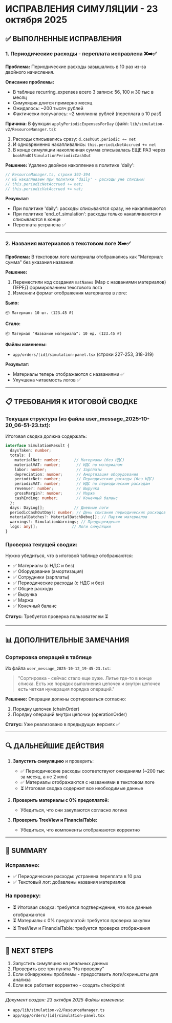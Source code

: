 # ИСПРАВЛЕНИЯ СИМУЛЯЦИИ - 23 октября 2025

## ✅ ВЫПОЛНЕННЫЕ ИСПРАВЛЕНИЯ

### 1. Периодические расходы - переплата исправлена ❌➡️✅

**Проблема:** Периодические расходы завышались в 10 раз из-за двойного начисления.

**Описание проблемы:**
- В таблице recurring_expenses всего 3 записи: 56, 100 и 30 тыс в месяц
- Симуляция длится примерно месяц
- Ожидалось: ~200 тысяч рублей
- Фактически получалось: ~2 миллиона рублей (переплата в 10 раз!)

**Причина:**
В функции `applyPeriodicExpensesForDay` (файл: `lib/simulation-v2/ResourceManager.ts`):
1. Расходы списывались сразу: `d.cashOut.periodic += net`
2. И одновременно накапливались: `this.periodicNetAccrued += net`
3. В конце симуляции накопленная сумма списывалась ЕЩЕ РАЗ через `bookEndOfSimulationPeriodicCashOut`

**Решение:**
Удалено двойное накопление в политике 'daily':
```typescript
// ResourceManager.ts, строки 392-394
// НЕ накапливаем при политике 'daily' - расходы уже списаны!
// this.periodicNetAccrued += net;
// this.periodicVatAccrued += vat;
```

**Результат:**
- При политике 'daily': расходы списываются сразу, не накапливаются
- При политике 'end_of_simulation': расходы только накапливаются и списываются в конце
- Переплата устранена ✅

---

### 2. Названия материалов в текстовом логе ❌➡️✅

**Проблема:** В текстовом логе материалы отображались как "Материал: сумма" без указания названия.

**Решение:**
1. Переместили код создания `matNames` (Map с названиями материалов) ПЕРЕД формированием текстового лога
2. Изменили формат отображения материалов в логе:

**Было:**
```
📦 Материал: 10 шт. (123.45 ₽)
```

**Стало:**
```
📦 Материал "Название материала": 10 ед. (123.45 ₽)
```

**Файлы изменены:**
- `app/orders/[id]/simulation-panel.tsx` (строки 227-253, 318-319)

**Результат:**
- Материалы теперь отображаются с названиями ✅
- Улучшена читаемость логов ✅

---

## 📋 ТРЕБОВАНИЯ К ИТОГОВОЙ СВОДКЕ

### Текущая структура (из файла user_message_2025-10-20_06-51-23.txt):

Итоговая сводка должна содержать:
```typescript
interface SimulationResult {
  daysTaken: number;
  totals: {
    materialNet: number;      // Материалы (без НДС)
    materialVAT: number;       // НДС по материалам
    labor: number;             // Зарплаты
    depreciation: number;      // Амортизация оборудования
    periodicNet: number;       // Периодические расходы (без НДС)
    periodicVAT: number;       // НДС по периодическим расходам
    revenue?: number;          // Выручка
    grossMargin?: number;      // Маржа
    cashEnding: number;        // Конечный баланс
  };
  days: DayLog[];             // Дневные логи
  periodicCashOutDay?: number; // День списания периодических расходов (если policy=end_of_simulation)
  materialBatches?: MaterialBatchDebug[]; // Партии материалов
  warnings?: SimulationWarnings; // Предупреждения
  logs: any[];               // Логи симуляции
}
```

### Проверка текущей сводки:

Нужно убедиться, что в итоговой таблице отображаются:
- ✅ Материалы (с НДС и без)
- ✅ Оборудование (амортизация)
- ✅ Сотрудники (зарплаты)
- ✅ Периодические расходы (с НДС и без)
- ✅ Общие расходы
- ✅ Выручка
- ✅ Маржа
- ✅ Конечный баланс

**Статус:** Требуется проверка пользователем ⏳

---

## 📊 ДОПОЛНИТЕЛЬНЫЕ ЗАМЕЧАНИЯ

### Сортировка операций в таблице
Из файла `user_message_2025-10-12_19-45-23.txt`:
> "Сортировка - сейчас стало еще хуже. Литье где-то в конце списка. Есть же порядок выполнения цепочек и внутри цепочек есть четкая нумерация порядка операций."

**Решение:** Операции должны сортироваться согласно:
1. Порядку цепочек (chainOrder)
2. Порядку операций внутри цепочки (operationOrder)

**Статус:** Уже реализовано в предыдущих версиях ✅

---

## 🔍 ДАЛЬНЕЙШИЕ ДЕЙСТВИЯ

1. **Запустить симуляцию** и проверить:
   - ✅ Периодические расходы соответствуют ожиданиям (~200 тыс за месяц, а не 2 млн)
   - ✅ Материалы отображаются с названиями в текстовом логе
   - ⏳ Итоговая сводка содержит все необходимые данные

2. **Проверить материалы с 0% предоплатой:**
   - Убедиться, что они закупаются согласно логике

3. **Проверить TreeView и FinancialTable:**
   - Убедиться, что компоненты отображаются корректно

---

## 📝 SUMMARY

### Исправлено:
- ✅ Периодические расходы: устранена переплата в 10 раз
- ✅ Текстовый лог: добавлены названия материалов

### На проверку:
- ⏳ Итоговая сводка: требуется подтверждение, что все данные отображаются
- ⏳ Материалы с 0% предоплатой: требуется проверка закупки
- ⏳ TreeView и FinancialTable: требуется проверка отображения

---

## 🚀 NEXT STEPS

1. Запустить симуляцию на реальных данных
2. Проверить все три пункта "На проверку"
3. Если обнаружены проблемы - предоставить логи/скриншоты для анализа
4. Если все работает корректно - создать checkpoint

---

_Документ создан: 23 октября 2025_
_Файлы изменены:_
- `app/lib/simulation-v2/ResourceManager.ts`
- `app/app/orders/[id]/simulation-panel.tsx`
